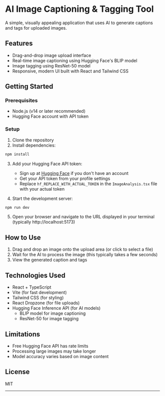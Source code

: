# AI Image Captioning & Tagging Tool

A simple, visually appealing application that uses AI to generate captions and tags for uploaded images.

## Features

- Drag-and-drop image upload interface
- Real-time image captioning using Hugging Face's BLIP model
- Image tagging using ResNet-50 model
- Responsive, modern UI built with React and Tailwind CSS

## Getting Started

### Prerequisites

- Node.js (v14 or later recommended)
- Hugging Face account with API token

### Setup

1. Clone the repository
2. Install dependencies:

```bash
npm install
```

3. Add your Hugging Face API token:
   - Sign up at [Hugging Face](https://huggingface.co/) if you don't have an account
   - Get your API token from your profile settings
   - Replace `hf_REPLACE_WITH_ACTUAL_TOKEN` in the `ImageAnalysis.tsx` file with your actual token

4. Start the development server:

```bash
npm run dev
```

5. Open your browser and navigate to the URL displayed in your terminal (typically http://localhost:5173)

## How to Use

1. Drag and drop an image onto the upload area (or click to select a file)
2. Wait for the AI to process the image (this typically takes a few seconds)
3. View the generated caption and tags

## Technologies Used

- React + TypeScript
- Vite (for fast development)
- Tailwind CSS (for styling)
- React Dropzone (for file uploads)
- Hugging Face Inference API (for AI models)
  - BLIP model for image captioning
  - ResNet-50 for image tagging

## Limitations

- Free Hugging Face API has rate limits
- Processing large images may take longer
- Model accuracy varies based on image content

## License

MIT

---

